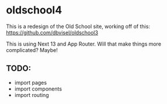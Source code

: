 # oldschool4

This is a redesign of the Old School site, working off of this: https://github.com/dbvisel/oldschool3

This is using Next 13 and App Router. Will that make things more complicated? Maybe!

## TODO:

 - import pages
 - import components
 - import routing
